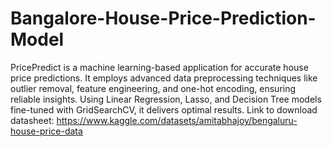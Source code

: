 # Bangalore-House-Price-Prediction-Model
PricePredict is a machine learning-based application for accurate house price predictions. It employs advanced data preprocessing techniques like outlier removal, feature engineering, and one-hot encoding, ensuring reliable insights. Using Linear Regression, Lasso, and Decision Tree models fine-tuned with GridSearchCV, it delivers optimal results.
Link to download datasheet: https://www.kaggle.com/datasets/amitabhajoy/bengaluru-house-price-data
